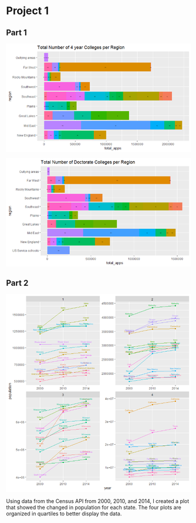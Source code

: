 # Project 1

## Part 1

![](four_yr_colls.png)

![](doc_coll.png)

## Part 2

![](states_pop3.png)

Using data from the Census API from 2000, 2010, and 2014, I created a plot that showed the changed in population for each state. The four plots are organized in quartiles to better display the data. 
